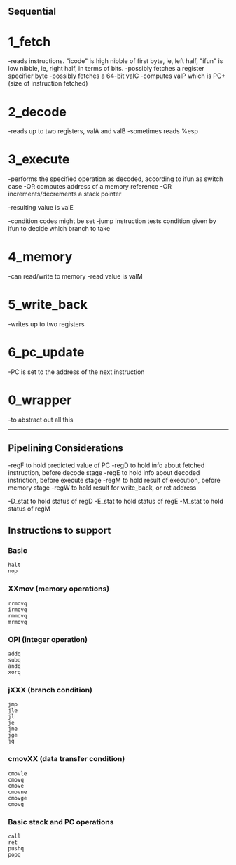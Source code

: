 ## Sequential

# 1_fetch

-reads instructions. "icode" is high nibble of first byte, ie, left half, "ifun" is low nibble, ie, right half, in terms of bits.
-possibly fetches a register specifier byte
-possibly fetches a 64-bit valC
-computes valP which is PC+(size of instruction fetched)

# 2_decode

-reads up to two registers, valA and valB
-sometimes reads %esp

# 3_execute

-performs the specified operation as decoded, according to ifun as switch case
-OR computes address of a memory reference
-OR increments/decrements a stack pointer

-resulting value is valE

-condition codes might be set
-jump instruction tests condition given by ifun to decide which branch to take

# 4_memory

-can read/write to memory
-read value is valM

# 5_write_back

-writes up to two registers

# 6_pc_update

-PC is set to the address of the next instruction

# 0_wrapper

-to abstract out all this


----------------------------------------------------

## Pipelining Considerations

-regF to hold predicted value of PC
-regD to hold info about fetched instruction, before decode stage
-regE to hold info about decoded instriction, before execute stage
-regM to hold result of execution, before memory stage
-regW to hold result for write_back, or ret address

-D_stat to hold status of regD
-E_stat to hold status of regE
-M_stat to hold status of regM

## Instructions to support

### Basic
	halt
	nop
### XXmov (memory operations)
	rrmovq
	irmovq
	rmmovq
	mrmovq
### OPl (integer operation)
    addq
    subq
    andq
    xorq
### jXXX (branch condition)
    jmp
    jle
    jl
    je
    jne
    jge
    jg
### cmovXX (data transfer condition)
    cmovle
    cmovq
    cmove
    cmovne
    cmovge
    cmovg
### Basic stack and PC operations
	call
	ret
	pushq
	popq



